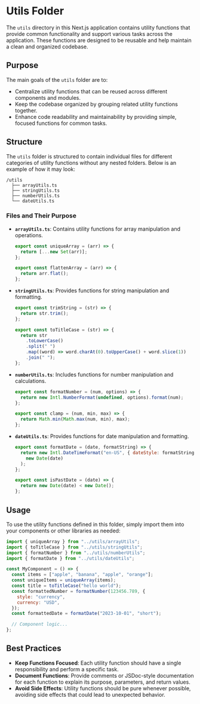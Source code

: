 # Utils Folder

The `utils` directory in this Next.js application contains utility functions that provide common functionality and support various tasks across the application. These functions are designed to be reusable and help maintain a clean and organized codebase.

## Purpose

The main goals of the `utils` folder are to:

- Centralize utility functions that can be reused across different components and modules.
- Keep the codebase organized by grouping related utility functions together.
- Enhance code readability and maintainability by providing simple, focused functions for common tasks.

## Structure

The `utils` folder is structured to contain individual files for different categories of utility functions without any nested folders. Below is an example of how it may look:

```
/utils
  ├── arrayUtils.ts
  ├── stringUtils.ts
  ├── numberUtils.ts
  └── dateUtils.ts
```

### Files and Their Purpose

- **`arrayUtils.ts`**: Contains utility functions for array manipulation and operations.

  ```javascript
  export const uniqueArray = (arr) => {
    return [...new Set(arr)];
  };

  export const flattenArray = (arr) => {
    return arr.flat();
  };
  ```

- **`stringUtils.ts`**: Provides functions for string manipulation and formatting.

  ```javascript
  export const trimString = (str) => {
    return str.trim();
  };

  export const toTitleCase = (str) => {
    return str
      .toLowerCase()
      .split(" ")
      .map((word) => word.charAt(0).toUpperCase() + word.slice(1))
      .join(" ");
  };
  ```

- **`numberUtils.ts`**: Includes functions for number manipulation and calculations.

  ```javascript
  export const formatNumber = (num, options) => {
    return new Intl.NumberFormat(undefined, options).format(num);
  };

  export const clamp = (num, min, max) => {
    return Math.min(Math.max(num, min), max);
  };
  ```

- **`dateUtils.ts`**: Provides functions for date manipulation and formatting.

  ```javascript
  export const formatDate = (date, formatString) => {
    return new Intl.DateTimeFormat("en-US", { dateStyle: formatString }).format(
      new Date(date)
    );
  };

  export const isPastDate = (date) => {
    return new Date(date) < new Date();
  };
  ```

## Usage

To use the utility functions defined in this folder, simply import them into your components or other libraries as needed:

```javascript
import { uniqueArray } from "../utils/arrayUtils";
import { toTitleCase } from "../utils/stringUtils";
import { formatNumber } from "../utils/numberUtils";
import { formatDate } from "../utils/dateUtils";

const MyComponent = () => {
  const items = ["apple", "banana", "apple", "orange"];
  const uniqueItems = uniqueArray(items);
  const title = toTitleCase("hello world");
  const formattedNumber = formatNumber(123456.789, {
    style: "currency",
    currency: "USD",
  });
  const formattedDate = formatDate("2023-10-01", "short");

  // Component logic...
};
```

## Best Practices

- **Keep Functions Focused**: Each utility function should have a single responsibility and perform a specific task.
- **Document Functions**: Provide comments or JSDoc-style documentation for each function to explain its purpose, parameters, and return values.
- **Avoid Side Effects**: Utility functions should be pure whenever possible, avoiding side effects that could lead to unexpected behavior.
